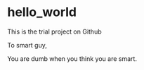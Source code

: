 # hello_world
This is the trial project on Github

To smart guy,

You are dumb when you think you are smart.
